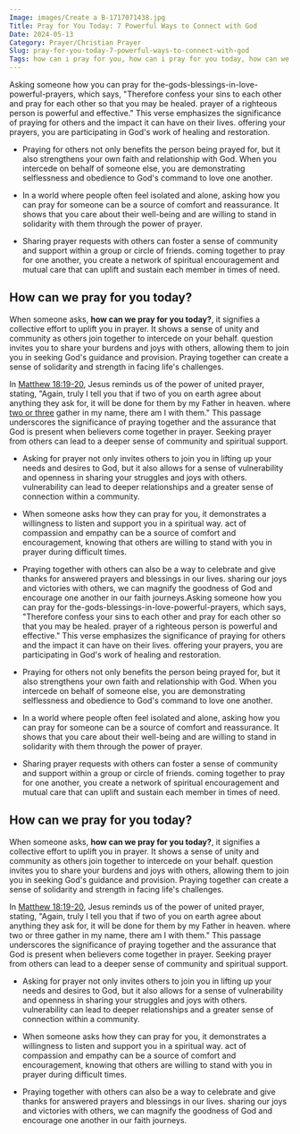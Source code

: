 ```yaml
---
Image: images/Create a B-1717071438.jpg
Title: Pray for You Today: 7 Powerful Ways to Connect with God
Date: 2024-05-13
Category: Prayer/Christian Prayer
Slug: pray-for-you-today-7-powerful-ways-to-connect-with-god
Tags: how can i pray for you, how can i pray for you today, how can we pray for you, how can we pray for you today, pray for you today, my prayer for you today, prayer, christian prayer
---
```

Asking someone how you can pray for the-gods-blessings-in-love-powerful-prayers, which says, "Therefore confess your sins to each other and pray for each other so that you may be healed.  prayer of a righteous person is powerful and effective." This verse emphasizes the significance of praying for others and the impact it can have on their lives.  offering your prayers, you are participating in God's work of healing and restoration.

- Praying for others not only benefits the person being prayed for, but it also strengthens your own faith and relationship with God. When you intercede on behalf of someone else, you are demonstrating selflessness and obedience to God's command to love one another.
 
- In a world where people often feel isolated and alone, asking how you can pray for someone can be a source of comfort and reassurance. It shows that you care about their well-being and are willing to stand in solidarity with them through the power of prayer.

- Sharing prayer requests with others can foster a sense of community and support within a group or circle of friends.  coming together to pray for one another, you create a network of spiritual encouragement and mutual care that can uplift and sustain each member in times of need.


## How can we pray for you today?

When someone asks, **how can we pray for you today?**, it signifies a collective effort to uplift you in prayer. It shows a sense of unity and community as others join together to intercede on your behalf.  question invites you to share your burdens and joys with others, allowing them to join you in seeking God's guidance and provision. Praying together can create a sense of solidarity and strength in facing life's challenges.

In [Matthew 18:19-20](https://www.bibleref.com/Matthew/18/Matthew-18-19.html), Jesus reminds us of the power of united prayer, stating, "Again, truly I tell you that if two of you on earth agree about anything they ask for, it will be done for them by my Father in heaven.  where [two or three](/unveiling-the-biblical-significance-of-the-number-2-a-comprehensive-guide-for-christian-readers) gather in my name, there am I with them." This passage underscores the significance of praying together and the assurance that God is present when believers come together in prayer. Seeking prayer from others can lead to a deeper sense of community and spiritual support.

- Asking for prayer not only invites others to join you in lifting up your needs and desires to God, but it also allows for a sense of vulnerability and openness in sharing your struggles and joys with others.  vulnerability can lead to deeper relationships and a greater sense of connection within a community.
 
- When someone asks how they can pray for you, it demonstrates a willingness to listen and support you in a spiritual way.  act of compassion and empathy can be a source of comfort and encouragement, knowing that others are willing to stand with you in prayer during difficult times.
 
- Praying together with others can also be a way to celebrate and give thanks for answered prayers and blessings in our lives.  sharing our joys and victories with others, we can magnify the goodness of God and encourage one another in our faith journeys.Asking someone how you can pray for the-gods-blessings-in-love-powerful-prayers, which says, "Therefore confess your sins to each other and pray for each other so that you may be healed.  prayer of a righteous person is powerful and effective." This verse emphasizes the significance of praying for others and the impact it can have on their lives.  offering your prayers, you are participating in God's work of healing and restoration.

- Praying for others not only benefits the person being prayed for, but it also strengthens your own faith and relationship with God. When you intercede on behalf of someone else, you are demonstrating selflessness and obedience to God's command to love one another.
 
- In a world where people often feel isolated and alone, asking how you can pray for someone can be a source of comfort and reassurance. It shows that you care about their well-being and are willing to stand in solidarity with them through the power of prayer.

- Sharing prayer requests with others can foster a sense of community and support within a group or circle of friends.  coming together to pray for one another, you create a network of spiritual encouragement and mutual care that can uplift and sustain each member in times of need.


## How can we pray for you today?

When someone asks, **how can we pray for you today?**, it signifies a collective effort to uplift you in prayer. It shows a sense of unity and community as others join together to intercede on your behalf.  question invites you to share your burdens and joys with others, allowing them to join you in seeking God's guidance and provision. Praying together can create a sense of solidarity and strength in facing life's challenges.

In [Matthew 18:19-20](https://www.bibleref.com/Matthew/18/Matthew-18-19.html), Jesus reminds us of the power of united prayer, stating, "Again, truly I tell you that if two of you on earth agree about anything they ask for, it will be done for them by my Father in heaven.  where two or three gather in my name, there am I with them." This passage underscores the significance of praying together and the assurance that God is present when believers come together in prayer. Seeking prayer from others can lead to a deeper sense of community and spiritual support.

- Asking for prayer not only invites others to join you in lifting up your needs and desires to God, but it also allows for a sense of vulnerability and openness in sharing your struggles and joys with others.  vulnerability can lead to deeper relationships and a greater sense of connection within a community.
 
- When someone asks how they can pray for you, it demonstrates a willingness to listen and support you in a spiritual way.  act of compassion and empathy can be a source of comfort and encouragement, knowing that others are willing to stand with you in prayer during difficult times.
 
- Praying together with others can also be a way to celebrate and give thanks for answered prayers and blessings in our lives.  sharing our joys and victories with others, we can magnify the goodness of God and encourage one another in our faith journeys.